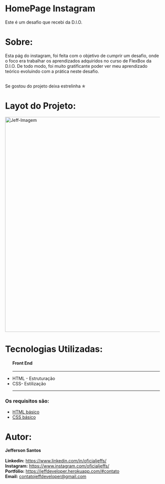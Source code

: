 # HomePage Instagram
 Este é um desafio que recebi da D.I.O.

# Sobre:
  <p>
    Esta pág do instagram, foi feita com o objetivo de cumprir um desafio, onde o foco era trabalhar os aprendizados adquiridos no curso de FlexBox da D.I.O.
    De todo modo, foi muito gratificante poder ver meu aprendizado teórico evoluindo com a prática neste desafio.
  </p>

  <br>
  Se gostou do projeto deixa estrelinha &#10031;


# Layot do Projeto:

  <div>
    <img alt="Jeff-Imagem" src="https://discord.com/channels/@me/524270584645943296/987835721689735220" style= "object-fit:    contain;       width: 700px; height: auto; " > 
  </div>


# Tecnologias Utilizadas:

  <ul>
    <h4> Front End</h4>
    <hr>
    <li>HTML - Estruturação</li>
    <li>CSS- Estilização</li>
   	<hr>
  </ul>


### Os requisitos são:

* [HTML básico](https://www.w3schools.com/html/)
* [CSS básico](https://developer.mozilla.org/pt-BR/docs/Web/CSS)


# Autor:
  <strong>Jefferson Santos</strong> <br>
  <br>
  <strong>Linkedin:</strong> https://www.linkedin.com/in/oficialjeffs/ <br>
  <strong>Instagram:</strong> https://www.instagram.com/oficialjeffs/ <br>
  <strong>Portfólio:</strong> https://jeffdeveloper.herokuapp.com/#contato <br>
  <strong>Email:</strong> contatojeffdeveloper@gmail.com